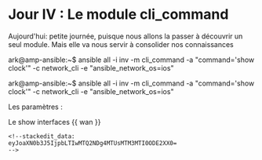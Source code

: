 # Jour IV : Le module cli_command

Aujourd'hui: petite journée, puisque nous allons la passer à découvrir un seul module. Mais elle va nous servir à consolider nos connaissances  

ark@amp-ansible:~$ ansible all -i inv -m cli_command -a "command='show clock'" -c network_cli -e "ansible_network_os=ios"

ark@amp-ansible:~$ ansible all -i inv -m cli_command -a "command='show clock'" -c network_cli -e "ansible_network_os=ios"

Les paramètres :

Le show interfaces {{ wan }}
``````
<!--stackedit_data:
eyJoaXN0b3J5IjpbLTIwMTQ2NDg4MTUsMTM3MTI0ODE2XX0=
-->